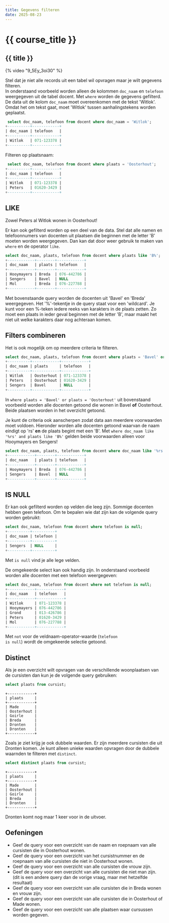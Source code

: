 ```yaml
---
title: Gegevens filteren
date: 2025-08-23
---
```


# {{ course_title }}

## {{ title }}

{% video "9_5Ey_3oi30" %}

Stel dat je niet alle records uit een tabel wil opvragen maar je wilt gegevens filteren.  
In onderstaand voorbeeld worden alleen de kolommen <code>doc_naam</code> en <code>telefoon</code> weergegeven uit de tabel docent. Met <code>where</code> worden de gegevens gefilterd. De data uit de kolom <code>doc_naam</code> moet overeenkomen met de tekst 'Witlok'. Omdat het om tekst gaat, moet 'Witlok' tussen aanhalingstekens worden geplaatst.

```sql
 select doc_naam, telefoon from docent where doc_naam = 'Witlok';
+----------+------------+
| doc_naam | telefoon   |
+----------+------------+
| Witlok   | 071-123378 |
+----------+------------+
```
Filteren op plaatsnaam:
```sql
 select doc_naam, telefoon from docent where plaats = 'Oosterhout';
+----------+------------+
| doc_naam | telefoon   |
+----------+------------+
| Witlok   | 071-123378 |
| Peters   | 01620-3429 |
+----------+------------+
```
## LIKE
Zowel Peters al Witlok wonen in Oosterhout!

Er kan ook gefilterd worden op een deel van de data. Stel dat alle namen en telefoonnumers van docenten uit plaatsen die beginnen met de letter 'B' moeten worden weergegeven. Dan kan dat door weer gebruik te maken van <code>where</code> en de operator <code>like</code>.
```sql
select doc_naam, plaats, telefoon from docent where plaats like 'B%';
+------------+--------+------------+
| doc_naam   | plaats | telefoon   |
+------------+--------+------------+
| Hooymayers | Breda  | 076-442786 |
| Sengers    | Bavel  | NULL       |
| Mol        | Breda  | 076-227788 |
+------------+--------+------------+

```
Met bovenstaande query worden de docenten uit 'Bavel' en 'Breda' weergegeven. 
Het '%'-tekentje in de query staat voor een 'wildcard'. Je kunt voor een %-teken iedere reeks van karakters in de plaats zetten. Zo moet een plaats in ieder geval beginnen met de letter 'B', maar maakt het niet uit welke karakters daar nog achteraan komen.

## Filters combineren
Het is ook mogelijk om op meerdere criteria te filteren.
```sql
select doc_naam, plaats, telefoon from docent where plaats = 'Bavel' or plaats = 'Oosterhout';
+----------+------------+------------+
| doc_naam | plaats     | telefoon   |
+----------+------------+------------+
| Witlok   | Oosterhout | 071-123378 |
| Peters   | Oosterhout | 01620-3429 |
| Sengers  | Bavel      | NULL       |
+----------+------------+------------+
```
In <code>where plaats = 'Bavel' or plaats = 'Oosterhout'</code> uit bovenstaand voorbeeld worden alle docenten getoond die wonen in Bavel **of** Oosterhout. Beide plaatsen worden in het overzicht getoond. 

Je kunt de criteria ook aanscherpen zodat data aan meerdere voorwaarden moet voldoen.
Hieronder worden alle docenten getoond waarvan de naam eindigt op 'rs' **en** de plaats begint met een 'B'. Met <code>where doc_naam like '%rs' and plaats like 'B%'</code> gelden beide voorwaarden alleen voor Hooymayers en Sengers!
```sql
select doc_naam, plaats, telefoon from docent where doc_naam like '%rs' and plaats like 'B%';
+------------+--------+------------+
| doc_naam   | plaats | telefoon   |
+------------+--------+------------+
| Hooymayers | Breda  | 076-442786 |
| Sengers    | Bavel  | NULL       |
+------------+--------+------------+
```

## IS NULL
Er kan ook gefilterd worden op velden die leeg zijn. Sommige docenten hebben geen telefoon. Om te bepalen wie dat zijn kan de volgende query worden gebruikt:
```sql
select doc_naam, telefoon from docent where telefoon is null;
+----------+----------+
| doc_naam | telefoon |
+----------+----------+
| Sengers  | NULL     |
+----------+----------+
```
Met <code>is null</code> vind je alle lege velden.

De omgekeerde select kan ook handig zijn. In onderstaand voorbeeld worden alle docenten met een telefoon weergegeven:
```sql
select doc_naam, telefoon from docent where not telefoon is null;
+------------+------------+
| doc_naam   | telefoon   |
+------------+------------+
| Witlok     | 071-123378 |
| Hooymayers | 076-442786 |
| Grond      | 013-426786 |
| Peters     | 01620-3429 |
| Mol        | 076-227788 |
+------------+------------+

```
Met <code>not</code> voor de veldnaam-operator-waarde (<code>telefoon is null</code>) wordt de omgekeerde selectie getoond.

## Distinct
Als je een overzicht wilt opvragen van de verschillende woonplaatsen van de cursisten dan kun je de volgende query gebruiken:
``` sql
select plaats from cursist;
```
``` shell
+------------+
| plaats     |
+------------+
| Made       |
| Oosterhout |
| Goirle     |
| Breda      |
| Dronten    |
| Dronten    |
+------------+
```
Zoals je ziet krijg je ook dubbele waarden. Er zijn meerdere cursisten die uit Dronten komen. Je kunt alleen unieke waarden opvragen door de dubbele waarnden te filteren met <code>distinct</code>.
``` sql
select distinct plaats from cursist;
```
``` shell
+------------+
| plaats     |
+------------+
| Made       |
| Oosterhout |
| Goirle     |
| Breda      |
| Dronten    |
+------------+
```
Dronten komt nog maar 1 keer voor in de uitvoer.

## Oefeningen
* Geef de query voor een overzicht van de naam en roepnaam van alle cursisten die in Oosterhout wonen.
* Geef de query voor een overzicht van het cursistnummer en de roepnaam van alle cursisten die niet in Oosterhout wonen.
* Geef de query voor een overzicht van alle cursisten die vrouw zijn.
* Geef de query voor een overzicht van alle cursisten die niet man zijn. (dit is een andere query dan de vorige vraag, maar met hetzelfde resultaat)
* Geef de query voor een overzicht van alle cursisten die in Breda wonen en vrouw zijn.
* Geef de query voor een overzicht van alle cursisten die in Oosterhout of Made wonen.
* Geef de query voor een overzicht van alle plaatsen waar cursussen worden gegeven.
